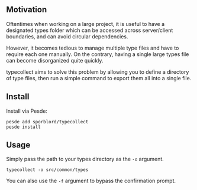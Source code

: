 ## Motivation

Oftentimes when working on a large project, it is useful to have a designated types folder which can be accessed across server/client boundaries, and can avoid circular dependencies.

However, it becomes tedious to manage multiple type files and have to require each one manually. On the contrary, having a single large types file can become disorganized quite quickly.

typecollect aims to solve this problem by allowing you to define a directory of type files, then run a simple command to export them all into a single file.

## Install

Install via Pesde:

```
pesde add sporblord/typecollect
pesde install
```

## Usage

Simply pass the path to your types directory as the `-o` argument.

```
typecollect -o src/common/types
```

You can also use the `-f` argument to bypass the confirmation prompt.
